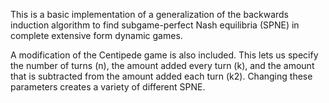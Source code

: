 This is a basic implementation of a generalization of the backwards induction algorithm 
to find subgame-perfect Nash equilibria (SPNE) in complete extensive form dynamic games.

A modification of the Centipede game is also included. This lets us specify the number of 
turns (n), the amount added every turn (k), and the amount that is subtracted from the 
amount added each turn (k2). Changing these parameters creates a variety of different 
SPNE.
